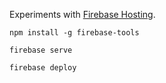 Experiments with [Firebase Hosting](https://firebase.google.com/docs/hosting/).

```
npm install -g firebase-tools

firebase serve

firebase deploy
```
